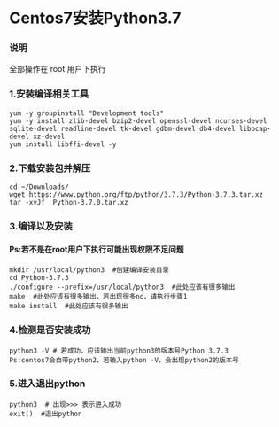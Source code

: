 # Centos7安装Python3.7

### 说明

全部操作在 root 用户下执行

### 1.安装编译相关工具
```
yum -y groupinstall "Development tools"
yum -y install zlib-devel bzip2-devel openssl-devel ncurses-devel sqlite-devel readline-devel tk-devel gdbm-devel db4-devel libpcap-devel xz-devel
yum install libffi-devel -y
```
### 2.下载安装包并解压
````
cd ~/Downloads/
wget https://www.python.org/ftp/python/3.7.3/Python-3.7.3.tar.xz
tar -xvJf  Python-3.7.0.tar.xz
````
### 3.编译以及安装
####  Ps:若不是在root用户下执行可能出现权限不足问题
````
mkdir /usr/local/python3  #创建编译安装目录
cd Python-3.7.3
./configure --prefix=/usr/local/python3  #此处应该有很多输出
make  #此处应该有很多输出，若出现很多no，请执行步骤1
make install  #此处应该有很多输出
````
### 4.检测是否安装成功
````
python3 -V # 若成功，应该输出当前python3的版本号Python 3.7.3
Ps:centos7会自带python2，若输入python -V，会出现python2的版本号
```` 
### 5.进入退出python
````
python3  # 出现>>> 表示进入成功
exit()  #退出python
````

